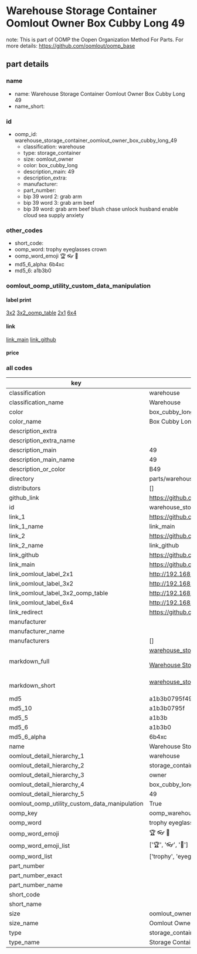 # Warehouse Storage Container Oomlout Owner Box Cubby Long 49  

note: This is part of OOMP the Oopen Organization Method For Parts. For more details: https://github.com/oomlout/oomp_base

##  part details
  







### name
* name: Warehouse Storage Container Oomlout Owner Box Cubby Long 49
* name_short: 
### id
* oomp_id: warehouse_storage_container_oomlout_owner_box_cubby_long_49
  * classification: warehouse
  * type: storage_container
  * size: oomlout_owner
  * color: box_cubby_long
  * description_main: 49
  * description_extra: 
  * manufacturer: 
  * part_number: 
  * bip 39 word 2: grab arm
  * bip 39 word 3: grab arm beef
  * bip 39 word: grab arm beef blush chase unlock husband enable cloud sea supply anxiety

### other_codes
* short_code: 
* oomp_word: trophy eyeglasses crown
* oomp_word_emoji :trophy: :eyeglasses: :crown:
* md5_6_alpha: 6b4xc
* md5_6: a1b3b0






### oomlout_oomp_utility_custom_data_manipulation
#### label print
[3x2](http://192.168.1.245:1112/?label=oomp%206b4xc)
[3x2_oomp_table](http://192.168.1.108:1112/?label=oomp%206b4xc)
[2x1](http://192.168.1.242:1112/?label=oomp%206b4xc)
[6x4](http://192.168.1.55:1112/?label=oomp%206b4xc)    

#### link

[link_main](https://github.com/oomlout/oomlout_oomp_version_1_messy/tree/main/parts/warehouse_storage_container_oomlout_owner_box_cubby_long_49) [link_github](https://github.com/oomlout/oomlout_oomp_version_1_messy/tree/main/parts/warehouse_storage_container_oomlout_owner_box_cubby_long_49)                             

#### price







### all codes 
| key | value |  
| --- | --- |  
| classification | warehouse |  
| classification_name | Warehouse |  
| color | box_cubby_long |  
| color_name | Box Cubby Long |  
| description_extra |  |  
| description_extra_name |  |  
| description_main | 49 |  
| description_main_name | 49 |  
| description_or_color | B49 |  
| directory | parts/warehouse_storage_container_oomlout_owner_box_cubby_long_49 |  
| distributors | [] |  
| github_link | https://github.com/oomlout/oomlout_oomp_part_src/tree/main/parts/warehouse_storage_container_oomlout_owner_box_cubby_long_49 |  
| id | warehouse_storage_container_oomlout_owner_box_cubby_long_49 |  
| link_1 | https://github.com/oomlout/oomlout_oomp_version_1_messy/tree/main/parts/warehouse_storage_container_oomlout_owner_box_cubby_long_49 |  
| link_1_name | link_main |  
| link_2 | https://github.com/oomlout/oomlout_oomp_version_1_messy/tree/main/parts/warehouse_storage_container_oomlout_owner_box_cubby_long_49 |  
| link_2_name | link_github |  
| link_github | https://github.com/oomlout/oomlout_oomp_version_1_messy/tree/main/parts/warehouse_storage_container_oomlout_owner_box_cubby_long_49 |  
| link_main | https://github.com/oomlout/oomlout_oomp_version_1_messy/tree/main/parts/warehouse_storage_container_oomlout_owner_box_cubby_long_49 |  
| link_oomlout_label_2x1 | http://192.168.1.242:1112/?label=oomp%206b4xc |  
| link_oomlout_label_3x2 | http://192.168.1.245:1112/?label=oomp%206b4xc |  
| link_oomlout_label_3x2_oomp_table | http://192.168.1.108:1112/?label=oomp%206b4xc |  
| link_oomlout_label_6x4 | http://192.168.1.55:1112/?label=oomp%206b4xc |  
| link_redirect | https://github.com/oomlout/oomlout_oomp_version_1_messy/tree/main/parts/warehouse_storage_container_oomlout_owner_box_cubby_long_49 |  
| manufacturer |  |  
| manufacturer_name |  |  
| manufacturers | [] |  
| markdown_full | [warehouse_storage_container_oomlout_owner_box_cubby_long_49](none)<br>[](none)<br>[Warehouse Storage Container Oomlout Owner Box Cubby Long 49](none)<br><br> |  
| markdown_short | [warehouse_storage_container_oomlout_owner_box_cubby_long_49](none)<br><br> |  
| md5 | a1b3b0795f494dffb81351882802eb2a |  
| md5_10 | a1b3b0795f |  
| md5_5 | a1b3b |  
| md5_6 | a1b3b0 |  
| md5_6_alpha | 6b4xc |  
| name | Warehouse Storage Container Oomlout Owner Box Cubby Long 49 |  
| oomlout_detail_hierarchy_1 | warehouse |  
| oomlout_detail_hierarchy_2 | storage_container |  
| oomlout_detail_hierarchy_3 | owner |  
| oomlout_detail_hierarchy_4 | box_cubby_long |  
| oomlout_detail_hierarchy_5 | 49 |  
| oomlout_oomp_utility_custom_data_manipulation | True |  
| oomp_key | oomp_warehouse_storage_container_oomlout_owner_box_cubby_long_49 |  
| oomp_word | trophy eyeglasses crown |  
| oomp_word_emoji | :trophy: :eyeglasses: :crown: |  
| oomp_word_emoji_list | [':trophy:', ':eyeglasses:', ':crown:'] |  
| oomp_word_list | ['trophy', 'eyeglasses', 'crown'] |  
| part_number |  |  
| part_number_exact |  |  
| part_number_name |  |  
| short_code |  |  
| short_name |  |  
| size | oomlout_owner |  
| size_name | Oomlout Owner |  
| type | storage_container |  
| type_name | Storage Container |  

